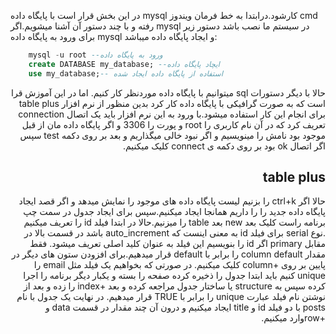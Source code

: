 در این بخش قرار است با پایگاه داده mysql کارشود.درابتدا به خط فرمان ویندوز cmd رفته و با چند دستور آن آشنا میشویم.اگر mysql در سیستم ما نصب باشد دستور زیر برای ورود به پایگاه داده mysql  و ایجاد پایگاه داده میباشد:
<div dir="ltr">

```sql
    mysql -u root --ورود به پایگاه داده
    create DATََABASE my_database; --ایچاد پایگاه داده
    use my_database;-- استفاده از پایگاه داده ایجاد شده
```
<div dir="rtl">
حالا با دیگر دستورات sql میتوانیم با پایگاه داده موردنظر کار کنیم.
اما در این آموزش قرا است که به صورت گرافیکی با پایگاه داده کار کرد بدین منظور از نرم افزار table plus برای انجام این کار استفاده میشود.با ورود به این نرم افزار باید یک اتصال connection تعریف کرد که در آن نام کاربری را root و پورت را 3306 و اگر پایگاه داده مان از قبل موجود بود نامش را مینویسیم و اگر نبود خالی میگذاریم و بعد بر روی دکمه test سپس اگر اتصال ok بود بر روی دکمه ی connect کلیک میکنیم.

## table plus
حالا اگر ctrl+k را بزنیم لیست پایگاه داده های موجود را نمایش میدهد و اگر قصد ایجاد پایگاه داده جدید را را داریم همانجا ایجاد میکنیم.سپس برای ایجاد جدول در سمت چپ برنامه راست کلیک بعد new بعد table را میزنیم.حالا در ابتدا فیلد id را تعریف میکنیم .نوع serial برای فیلد id به معنی اینست که auto_increment باشد در قسمت بالا در مقابل primary اگر id را بنویسیم این فیلد به عنوان کلید اصلی تعریف میشود. فقط مقدار column default را برابر با default قرار میدهیم.برای افزودن ستون های دیگر در پایین بر روی +column کلیک میکنیم.
در صورتی که بخواهیم یک فیلد مثل email را unique کنیم باید ابتدا جدول را ذخیره کرده صفحه را بسته و یکبار دیگر برنامه را اجرا کرده سپس به structure یا ساختار جدول مراجعه کرده و بعد +index را زده و بعد از نوشتن نام فیلد عبارت unique را برابر با TRUE قرار میدهیم.
در نهایت یک جدول با نام posts با دو فیلد id و title ایجاد میکنیم و درون آن چند مقدار در قسمت data و +rowوارد میکنیم.